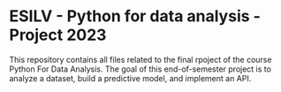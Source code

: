 # ESILV - Python for data analysis - Project 2023

This repository contains all files related to the final rpoject of the course Python For Data Analysis.
The goal of this end-of-semester project is to analyze a dataset, build a predictive model, and implement an API. 

